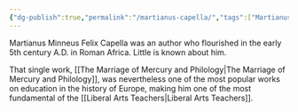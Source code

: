 ```yaml
---
{"dg-publish":true,"permalink":"/martianus-capella/","tags":["Martianus-Capella"],"created":"2025-06-22T16:06:39.721-04:00","updated":"2025-06-22T17:34:55.039-04:00"}
---
```


Martianus Minneus Felix Capella was an author who flourished in the early 5th century A.D. in Roman Africa. Little is known about him. 

That single work, [[The Marriage of Mercury and Philology\|The Marriage of Mercury and Philology]], was nevertheless one of the most popular works on education in the history of Europe, making him one of the most fundamental of the [[Liberal Arts Teachers\|Liberal Arts Teachers]].